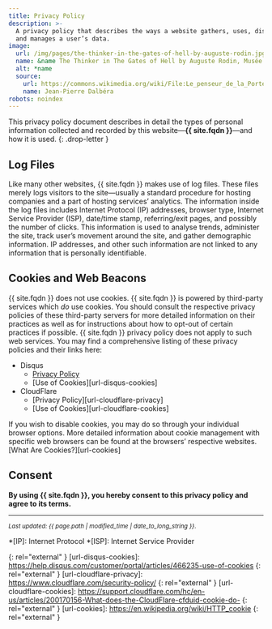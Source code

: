 ```yaml
---
title: Privacy Policy
description: >-
  A privacy policy that describes the ways a website gathers, uses, discloses,
  and manages a user’s data.
image:
  url: /img/pages/the-thinker-in-the-gates-of-hell-by-auguste-rodin.jpg
  name: &name The Thinker in The Gates of Hell by Auguste Rodin, Musée Rodin, Paris
  alt: *name
  source:
    url: https://commons.wikimedia.org/wiki/File:Le_penseur_de_la_Porte_de_lEnfer_(musée_Rodin)_(4528252054).jpg
    name: Jean-Pierre Dalbéra
robots: noindex  
---
```



This privacy policy document describes in detail the types of personal
information collected and recorded by this
website—**{{ site.fqdn }}**—and how it is used.
{: .drop-letter }

## Log Files
Like many other websites, {{ site.fqdn }} makes use of log files. These files
merely logs visitors to the site—usually a standard procedure for hosting
companies and a part of hosting services’ analytics. The information inside the
log files includes Internet Protocol (IP) addresses, browser type, Internet
Service Provider (ISP), date/time stamp, referring/exit pages, and possibly the
number of clicks. This information is used to analyse trends, administer the
site, track user’s movement around the site, and gather demographic
information. IP addresses, and other such information are not linked to any
information that is personally identifiable.

## Cookies and Web Beacons
{{ site.fqdn }} does not use cookies. {{ site.fqdn }} is powered by third-party
services which *do* use cookies. You should consult the respective privacy
policies of these third-party servers for more detailed information on their
practices as well as for instructions about how to opt-out of certain
practices if possible. {{ site.fqdn }} privacy policy does not apply to such
web services. You may find a comprehensive listing of these privacy policies
and their links here:

* Disqus
  * [Privacy Policy][url-disqus-privacy]
  * [Use of Cookies][url-disqus-cookies]
* CloudFlare
  * [Privacy Policy][url-cloudflare-privacy]
  * [Use of Cookies][url-cloudflare-cookies]

If you wish to disable cookies, you may do so through your individual browser
options. More detailed information about cookie management with specific web
browsers can be found at the browsers’ respective websites.
[What Are Cookies?][url-cookies]

## Consent
**By using {{ site.fqdn }}, you hereby consent to this privacy policy and agree
to its terms.**

---

<small>*Last updated: {{ page.path | modified_time | date_to_long_string }}*.</small>

*[IP]: Internet Protocol
*[ISP]: Internet Service Provider

[url-disqus-privacy]: https://help.disqus.com/customer/portal/articles/466259-privacy-policy
{: rel="external" }
[url-disqus-cookies]: https://help.disqus.com/customer/portal/articles/466235-use-of-cookies
{: rel="external" }
[url-cloudflare-privacy]: https://www.cloudflare.com/security-policy/
{: rel="external" }
[url-cloudflare-cookies]: https://support.cloudflare.com/hc/en-us/articles/200170156-What-does-the-CloudFlare-cfduid-cookie-do-
{: rel="external" }
[url-cookies]: https://en.wikipedia.org/wiki/HTTP_cookie
{: rel="external" }
